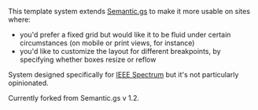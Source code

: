 This template system extends [Semantic.gs](http://semantic.gs) to make it more usable on sites where:

- you'd prefer a fixed grid but would like it to be fluid under certain circumstances (on mobile or print views, for instance)
- you'd like to customize the layout for different breakpoints, by specifying whether boxes resize or reflow

System designed specifically for [IEEE Spectrum](http://spectrum.ieee.org) but it's not particularly opinionated.

Currently forked from Semantic.gs v 1.2.